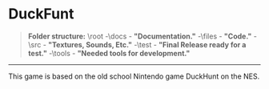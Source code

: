 # DuckFunt

> **Folder structure:** 
> \\root
> \-\docs - **"Documentation."**
> \-\files - **"Code."**
> \-\src - **"Textures, Sounds, Etc."**
> \-\test - **"Final Release ready for a test."**
> \-\tools - **"Needed tools for development."**

----------

This game is based on the old school Nintendo game DuckHunt on the NES.
